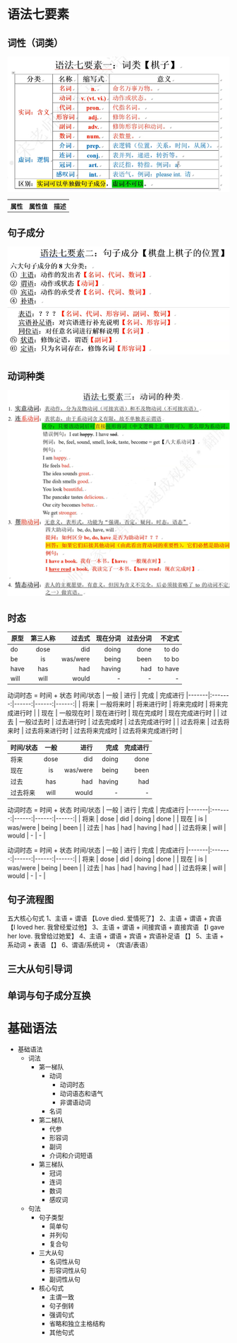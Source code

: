 # 语法七要素
## 词性（词类）
![词性](img/01语法七要素_1.png)
<table>
  <tr>
    <th>属性</th>
	<th>属性值</th>
	<th>描述</th>  
  </tr >
</table>

## 句子成分
![句子成分](img/01语法七要素_2.png)

## 动词种类
![动词种类](img/01语法七要素_3.png)

## 时态
原型 | 第三人称 | 过去式 | 现在分词 | 过去分词  | 不定式
|-------|:-------:|------:|------:|------:|------:|
| do | dose | did | doing | done | to do |
| be | is | was/were | being | been | to bo |
| have | has | had | having | had | to have |
| will | will | would | - | - | - |

动词时态 = 时间 + 状态
 时间/状态 | 一般 | 进行 | 完成 | 完成进行
|-------|:-------:|------:|------:|------:|
| 将来 | 一般将来时 | 将来进行时 | 将来完成时 | 将来完成进行时 |
| 现在 | 一般现在时 | 现在进行时 | 现在完成时 | 现在完成进行时 |
| 过去 | 一般过去时 | 过去进行时 | 过去完成时 | 过去完成进行时 |
| 过去将来 | 过去将来时 | 过去将来进行时 | 过去将来完成时 | 过去将来完成进行时 |

 时间/状态 | 一般 | 进行 | 完成 | 完成进行
|-------|:-------:|------:|------:|------:|
| 将来 | dose | did | doing | done |
| 现在 | is | was/were | being | been |
| 过去 | has | had | having | had |
| 过去将来 | will | would | - | - | 

动词时态 = 时间 + 状态
 时间/状态 | 一般 | 进行 | 完成 | 完成进行
|-------|:-------:|------:|------:|------:|
| 将来 | dose | did | doing | done |
| 现在 | is | was/were | being | been |
| 过去 | has | had | having | had |
| 过去将来 | will | would | - | - | 

动词时态 = 时间 + 状态
 时间/状态 | 一般 | 进行 | 完成 | 完成进行
|-------|:-------:|------:|------:|------:|
| 将来 | dose | did | doing | done |
| 现在 | is | was/were | being | been |
| 过去 | has | had | having | had |
| 过去将来 | will | would | - | - | 

## 句子流程图
五大核心句式
1、主语 + 谓语 【Love died. 爱情死了】
2、主语 + 谓语 + 宾语 【I loved her. 我曾经爱过他】
3、主语 + 谓语 + 间接宾语 + 直接宾语 【I gave her love. 我曾给过她爱】
4、主语 + 谓语 + 宾语 + 宾语补足语 【】
5、主语 + 系动词 + 表语 【】
6、谓语/系统词 + （宾语/表语）

## 三大从句引导词

## 单词与句子成分互换


# 基础语法
- 基础语法
  - 词法
    - 第一梯队
      - 动词
        - 动词时态
        - 动词语态和语气
        - 非谓语动词
      - 名词
    - 第二梯队 
      - 代参
      - 形容词
      - 副词
      - 介词和介词短语
    - 第三梯队
      - 冠词
      - 连词
      - 数词
      - 感叹词
  - 句法
    - 句子类型
      - 简单句
      - 并列句
      - 复合句
    - 三大从句
      - 名词性从句
      - 形容词性从句
      - 副词性从句
    - 核心句式
      - 主谓一致
      - 句子倒转
      - 强调句式
      - 省略和独立主格结构
      - 其他句式
